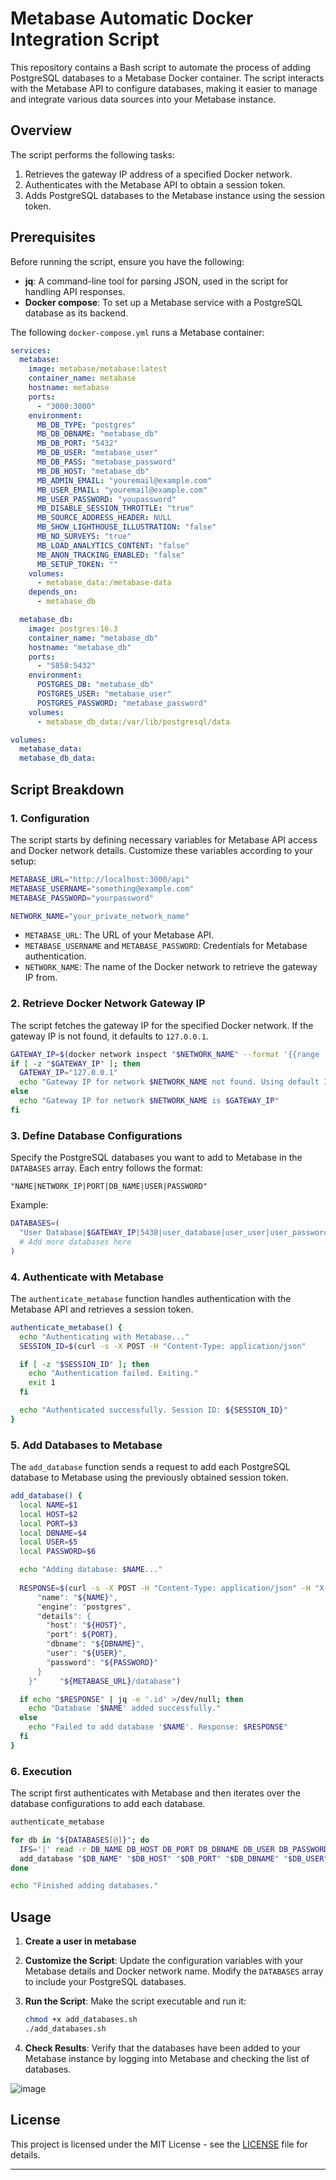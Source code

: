 # Metabase Automatic Docker Integration Script

This repository contains a Bash script to automate the process of adding PostgreSQL databases to a Metabase Docker container. The script interacts with the Metabase API to configure databases, making it easier to manage and integrate various data sources into your Metabase instance.

## Overview

The script performs the following tasks:
1. Retrieves the gateway IP address of a specified Docker network.
2. Authenticates with the Metabase API to obtain a session token.
3. Adds PostgreSQL databases to the Metabase instance using the session token.

## Prerequisites

Before running the script, ensure you have the following:
- **jq**: A command-line tool for parsing JSON, used in the script for handling API responses.
- **Docker compose**: To set up a Metabase service with a PostgreSQL database as its backend.

The following `docker-compose.yml` runs a Metabase container:

```yaml
services:
  metabase:
    image: metabase/metabase:latest
    container_name: metabase
    hostname: metabase
    ports:
      - "3000:3000"
    environment:
      MB_DB_TYPE: "postgres"
      MB_DB_DBNAME: "metabase_db"
      MB_DB_PORT: "5432"
      MB_DB_USER: "metabase_user"
      MB_DB_PASS: "metabase_password"
      MB_DB_HOST: "metabase_db"
      MB_ADMIN_EMAIL: "youremail@example.com"
      MB_USER_EMAIL: "youremail@example.com"
      MB_USER_PASSWORD: "youpassword"
      MB_DISABLE_SESSION_THROTTLE: "true"
      MB_SOURCE_ADDRESS_HEADER: NULL
      MB_SHOW_LIGHTHOUSE_ILLUSTRATION: "false"
      MB_NO_SURVEYS: "true"
      MB_LOAD_ANALYTICS_CONTENT: "false"
      MB_ANON_TRACKING_ENABLED: "false"
      MB_SETUP_TOKEN: ""
    volumes:
      - metabase_data:/metabase-data
    depends_on:
      - metabase_db

  metabase_db:
    image: postgres:16.3
    container_name: "metabase_db"
    hostname: "metabase_db"
    ports:
      - "5858:5432"
    environment:
      POSTGRES_DB: "metabase_db"
      POSTGRES_USER: "metabase_user"
      POSTGRES_PASSWORD: "metabase_password"
    volumes:
      - metabase_db_data:/var/lib/postgresql/data

volumes:
  metabase_data:
  metabase_db_data:
```

## Script Breakdown

### 1. Configuration

The script starts by defining necessary variables for Metabase API access and Docker network details. Customize these variables according to your setup:

```bash
METABASE_URL="http://localhost:3000/api"
METABASE_USERNAME="something@example.com"
METABASE_PASSWORD="yourpassword"

NETWORK_NAME="your_private_network_name"
```

- `METABASE_URL`: The URL of your Metabase API.
- `METABASE_USERNAME` and `METABASE_PASSWORD`: Credentials for Metabase authentication.
- `NETWORK_NAME`: The name of the Docker network to retrieve the gateway IP from.

### 2. Retrieve Docker Network Gateway IP

The script fetches the gateway IP for the specified Docker network. If the gateway IP is not found, it defaults to `127.0.0.1`.

```bash
GATEWAY_IP=$(docker network inspect "$NETWORK_NAME" --format '{{range .IPAM.Config}}{{.Gateway}}{{end}}')
if [ -z "$GATEWAY_IP" ]; then
  GATEWAY_IP="127.0.0.1"
  echo "Gateway IP for network $NETWORK_NAME not found. Using default IP $GATEWAY_IP."
else
  echo "Gateway IP for network $NETWORK_NAME is $GATEWAY_IP"
fi
```

### 3. Define Database Configurations

Specify the PostgreSQL databases you want to add to Metabase in the `DATABASES` array. Each entry follows the format:

```
"NAME|NETWORK_IP|PORT|DB_NAME|USER|PASSWORD"
```

Example:

```bash
DATABASES=(
  "User Database|$GATEWAY_IP|5438|user_database|user_user|user_password"
  # Add more databases here
)
```

### 4. Authenticate with Metabase

The `authenticate_metabase` function handles authentication with the Metabase API and retrieves a session token.

```bash
authenticate_metabase() {
  echo "Authenticating with Metabase..."
  SESSION_ID=$(curl -s -X POST -H "Content-Type: application/json"     -d "{"username": "${METABASE_USERNAME}", "password": "${METABASE_PASSWORD}"}"     "${METABASE_URL}/session" | jq -r '.id')

  if [ -z "$SESSION_ID" ]; then
    echo "Authentication failed. Exiting."
    exit 1
  fi

  echo "Authenticated successfully. Session ID: ${SESSION_ID}"
}
```

### 5. Add Databases to Metabase

The `add_database` function sends a request to add each PostgreSQL database to Metabase using the previously obtained session token.

```bash
add_database() {
  local NAME=$1
  local HOST=$2
  local PORT=$3
  local DBNAME=$4
  local USER=$5
  local PASSWORD=$6

  echo "Adding database: $NAME..."
  
  RESPONSE=$(curl -s -X POST -H "Content-Type: application/json" -H "X-Metabase-Session: ${SESSION_ID}"     -d "{
      "name": "${NAME}",
      "engine": "postgres",
      "details": {
        "host": "${HOST}",
        "port": ${PORT},
        "dbname": "${DBNAME}",
        "user": "${USER}",
        "password": "${PASSWORD}"
      }
    }"     "${METABASE_URL}/database")

  if echo "$RESPONSE" | jq -e '.id' >/dev/null; then
    echo "Database '$NAME' added successfully."
  else
    echo "Failed to add database '$NAME'. Response: $RESPONSE"
  fi
}
```

### 6. Execution

The script first authenticates with Metabase and then iterates over the database configurations to add each database.

```bash
authenticate_metabase

for db in "${DATABASES[@]}"; do
  IFS='|' read -r DB_NAME DB_HOST DB_PORT DB_DBNAME DB_USER DB_PASSWORD <<< "$db"
  add_database "$DB_NAME" "$DB_HOST" "$DB_PORT" "$DB_DBNAME" "$DB_USER" "$DB_PASSWORD"
done

echo "Finished adding databases."
```

## Usage
1. **Create a user in metabase**

2. **Customize the Script**: Update the configuration variables with your Metabase details and Docker network name. Modify the `DATABASES` array to include your PostgreSQL databases.

3. **Run the Script**: Make the script executable and run it:

    ```bash
    chmod +x add_databases.sh
    ./add_databases.sh
    ```

4. **Check Results**: Verify that the databases have been added to your Metabase instance by logging into Metabase and checking the list of databases.

![image](https://github.com/user-attachments/assets/5cc12efc-6123-4d22-9aa1-6373bac8bf81)

## License

This project is licensed under the MIT License - see the [LICENSE](LICENSE) file for details.

---
